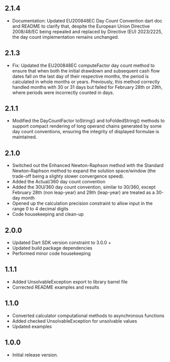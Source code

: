 ## 2.1.4
- Documentation: Updated EU200848EC Day Count Convention dart doc and README to clarify that, despite the European Union Directive 2008/48/EC being repealed and replaced by Directive (EU) 2023/2225, the day count implementation remains unchanged.

## 2.1.3
- Fix: Updated the EU200848EC computeFactor day count method to ensure that when both the initial drawdown and subsequent cash flow dates fall on the last day of their respective months, the period is calculated in whole months or years. Previously, this method correctly handled months with 30 or 31 days but failed for February 28th or 29th, where periods were incorrectly counted in days.

## 2.1.1
- Modified the DayCountFactor toString() and toFoldedString() methods to support compact rendering of long operand chains generated by some day count conventions, ensuring the integrity of displayed formulae is maintained.

## 2.1.0
- Switched out the Enhanced Newton-Raphson method with the Standard Newton-Raphson method to expand the solution space/window (the trade-off being a slighty slower convergence speed).
- Added the Actual/360 day count convention
- Added the 30U/360 day count convention, similar to 30/360, except February 28th (non leap-year) and 29th (leap-year) are treated as a 30-day month
- Opened up the calculation precision constraint to allow input in the range 0 to 4 decimal digits
- Code housekeeping and clean-up

## 2.0.0
- Updated Dart SDK version constraint to 3.0.0 +
- Updated build package dependencies
- Performed minor code housekeeping

## 1.1.1
- Added UnsolvableException export to library barrel file
- Corrected README examples and results

## 1.1.0

- Converted calculator computational methods to asynchronous functions
- Added checked UnsolvableException for unsolvable values
- Updated examples

## 1.0.0

- Initial release version.
